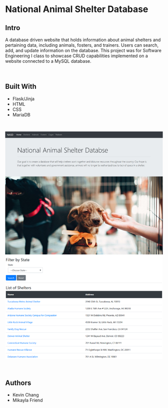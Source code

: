 # National Animal Shelter Database

<!-- ABOUT THE PROJECT -->
## Intro
A database driven website that holds information about animal shelters and pertaining data, including animals, fosters, and trainers. Users can search, add, and update information on the database. This project was for Software Engineering I class to showcase CRUD capabilities implemented on a website connected to a MySQL database.

<br>

## Built With

* Flask/Jinja
* HTML
* CSS
* MariaDB

<br>

![Main Page](/screenshots/01.PNG) 
![list](/screenshots/02.PNG)




<br>

## Authors

* Kevin Chang
* Mikayla Friend
